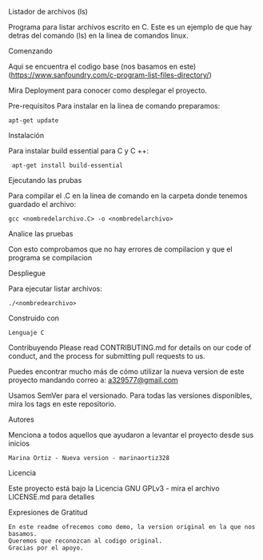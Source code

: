 Listador de archivos (ls)

Programa para listar archivos escrito en C.
Este es un ejemplo de que hay detras del comando (ls) en la linea de comandos linux.

Comenzando

Aqui se encuentra el codigo base (nos basamos en este) (https://www.sanfoundry.com/c-program-list-files-directory/)

Mira Deployment para conocer como desplegar el proyecto.

Pre-requisitos
Para instalar en la linea de comando preparamos:
	
	apt-get update


Instalación

Para instalar build essential para C y C ++:
	
	 apt-get install build-essential


Ejecutando las prubas

Para compilar el .C en la linea de comando en la carpeta donde tenemos guardado el archivo:
	
	gcc <nombredelarchivo.C> -o <nombredelarchivo>


Analice las pruebas 

Con esto comprobamos que no hay errores de compilacion y que el programa se compilacion


Despliegue 

Para ejecutar listar archivos:
	
	./<nombredearchivo>

Construido con

	Lenguaje C

Contribuyendo
Please read CONTRIBUTING.md for details on our code of conduct, and the process for submitting pull requests to us.

Puedes encontrar mucho más de cómo utilizar la nueva version de este proyecto mandando correo a:
	a329577@gmail.com

Usamos SemVer para el versionado. Para todas las versiones disponibles, mira los tags en este repositorio.

Autores

Menciona a todos aquellos que ayudaron a levantar el proyecto desde sus inicios

    Marina Ortiz - Nueva version - marinaortiz328

Licencia

Este proyecto está bajo la Licencia GNU GPLv3 - mira el archivo LICENSE.md para detalles

Expresiones de Gratitud 

    En este readme ofrecemos como demo, la version original en la que nos basamos.
    Queremos que reconozcan al codigo original.
    Gracias por el apoyo.

